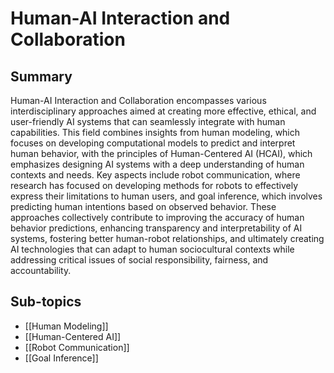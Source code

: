 # Human-AI Interaction and Collaboration

## Summary
Human-AI Interaction and Collaboration encompasses various interdisciplinary approaches aimed at creating more effective, ethical, and user-friendly AI systems that can seamlessly integrate with human capabilities. This field combines insights from human modeling, which focuses on developing computational models to predict and interpret human behavior, with the principles of Human-Centered AI (HCAI), which emphasizes designing AI systems with a deep understanding of human contexts and needs. Key aspects include robot communication, where research has focused on developing methods for robots to effectively express their limitations to human users, and goal inference, which involves predicting human intentions based on observed behavior. These approaches collectively contribute to improving the accuracy of human behavior predictions, enhancing transparency and interpretability of AI systems, fostering better human-robot relationships, and ultimately creating AI technologies that can adapt to human sociocultural contexts while addressing critical issues of social responsibility, fairness, and accountability.
## Sub-topics

- [[Human Modeling]]
- [[Human-Centered AI]]
- [[Robot Communication]]
- [[Goal Inference]]
